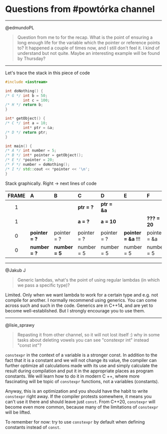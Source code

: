 <!-- .slide: data-background="#111111" -->

# Questions from #powtórka channel
<!-- Pytanie czy tłumaczyć nazwę kanału, czy uznać ją za nazwę własną? -->
___

@edmundoPL
> Question from me to for the recap. What is the point of ensuring a long enough life for the variable which the pointer or reference points to?
> It happened a couple of times now, and I still don't feel it. I kind of understand but not quite. Maybe an interesting example will be found by Thursday?

___
<!-- .slide: style="font-size: 0.65em" -->

Let's trace the stack in this piece of code

```cpp
#include <iostream>

int doNothing() {
/* G */ int b = 50;
        int c = 100;
/* H */ return b;
}

int* getObject() {
/* C */ int a = 10;
        int* ptr = &a;
/* D */ return ptr;
}

int main() {
/* A */ int number = 5;
/* B */ int* pointer = getObject();
/* E */ *pointer = 20;
/* F */ number = doNothing();
/* I */ std::cout << *pointer << '\n';
}
```

Stack graphically. Right -> next lines of code

<div style="font-size: 0.7em">

| FRAME | A               | B              | C           | D            | E                    | F            | G               | H            | I               |
| :---: | :-------------- | :------------- | :---------- | :----------- | :------------------- | :----------- | :-------------- | :----------- | :-------------- |
|   1   |                 |                | **ptr = ?** | **ptr = &a** |                      |              | **c = ?**       | **c = 100**  |                 |
|   1   |                 |                | **a = ?**   | **a = 10**   |                      | **??? = 20** | **b = ? (20?)** | **b = 50**   |                 |
|   0   | **pointer = ?** | pointer = ?    | pointer = ? | pointer = ?  | **pointer = &a** !!! | pointer = &a | pointer = &a    | pointer = &a | pointer = &a    |
|   0   | **number = ?**  | **number = 5** | number = 5  | number = 5   | number = 5           | number = 5   | number = 5      | number = 5   | **number = 50** |

</div>

___

@Jakub J
> Generic lambdas, what's the point of using regular lambdas (in which we pass a specific type)?

Limited. Only when we want lambda to work for a certain type and e.g. not compile for another.
I normally recommend using generics. You can come across such and such in the code. Generics are in C++14, and are yet to become well-established. But I strongly encourage you to use them.
___
<!-- .slide: style="font-size: 0.9em" -->

@lisie_sprawy
> Repasting it from other channel, so it will not lost itself :) why in some tasks about deleting vowels you can see "constexpr int" instead "const int"?

`constexpr` in the context of a variable is a stronger const. In addition to the fact that it is a constant and we will not change its value, the compiler can further optimize all calculations made with its use and simply calculate the result during compilation and put it in the appropriate places as program constants. We will learn how to do it in modern C ++, where more fascinating will be topic of `constexpr` functions, not a variables (constants).

Anyway, this is an optimization and you should have the habit to write `constexpr` right away. If the compiler protests somewhere, it means you can't use it there and should leave just `const`. From C++20, `constexpr` will become even more common, because many of the limitations of `constexpr` will be lifted.

To remember for now: try to use `constexpr` by default when defining constants instead of `const`.
